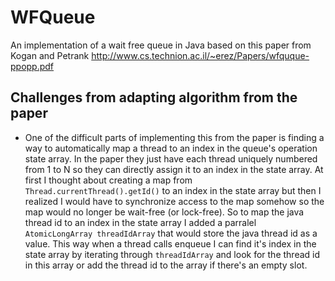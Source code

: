 # WFQueue

An implementation of a wait free queue in Java based on this paper from Kogan and Petrank http://www.cs.technion.ac.il/~erez/Papers/wfquque-ppopp.pdf

## Challenges from adapting algorithm from the paper
- One of the difficult parts of implementing this from the paper is finding a way to automatically map a thread to an index in the queue's operation state array. In the paper they just have each thread uniquely numbered from 1 to N so they can directly assign it to an index in the state array. At first I thought about creating a map from `Thread.currentThread().getId()` to an index in the state array but then I realized I would have to synchronize access to the map somehow so the map would no longer be wait-free (or lock-free). So to map the java thread id to an index in the state array I added a parralel `AtomicLongArray threadIdArray` that would store the java thread id as a value. This way when a thread calls enqueue I can find it's index in the state array by iterating through `threadIdArray` and look for the thread id in this array or add the thread id to the array if there's an empty slot. 
